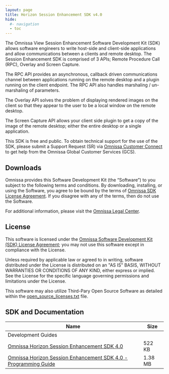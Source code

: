 ```yaml
---
layout: page
title: Horizon Session Enhancement SDK v4.0
hide:
  #- navigation
  - toc
---
```


The Omnissa View Session Enhancement Software Development Kit (SDK) allows software engineers to write host-side and client-side applications and allow communications between a clients and remote desktop. The Session Enhancement SDK is comprised of 3 APIs; Remote Procedure Call (RPC), Overlay and Screen Capture.

The RPC API provides an asynchronous, callback driven communications channel between applications running on the remote desktop and a plugin running on the client endpoint. The RPC API also handles marshaling / un-marshaling of parameters.

The Overlay API solves the problem of displaying rendered images on the client so that they appear to the user to be a local window on the remote desktop.

The Screen Capture API allows your client side plugin to get a copy of the image of the remote desktop; either the entire desktop or a single application.

This SDK is free and public. To obtain technical support for the use of the SDK, please submit a Support Request (SR) via [Omnissa Customer Connect](https://customerconnect.omnissa.com/home) to get help from the Omnissa Global Customer Services (GCS).

## Downloads

Omnissa provides this Software Development Kit (the “Software”) to you subject to the following terms and conditions. By downloading, installing, or using the Software, you agree to be bound by the terms of [Omnissa SDK License Agreement](https://static.omnissa.com/sites/default/files/omnissa-sdk-agreement.pdf). If you disagree with any of the terms, then do not use the Software.

For additional information, please visit the [Omnissa Legal Center](https://www.omnissa.com/legal-center/).

## License

This software is licensed under the [Omnissa Software Development Kit (SDK) License Agreement](https://static.omnissa.com/sites/default/files/omnissa-sdk-agreement.pdf); you may not use this software except in compliance with the License.

Unless required by applicable law or agreed to in writing, software distributed under the License is distributed on an "AS IS" BASIS, WITHOUT WARRANTIES OR CONDITIONS OF ANY KIND, either express or implied. See the License for the specific language governing permissions and limitations under the License.

This software may also utilize Third-Pary Open Source Software as detailed within the [open_source_licenses.txt](open_source_licenses.txt) file.

## SDK and Documentation

| Name | Size |	 
| --- | --- |
|Development Guides |  |
| [Omnissa Horizon Session Enhancement SDK 4.0](./versions/4.0/horizon-vdpservice-sdk-4.0.14304348675.zip) | 522 KB |
| [Omnissa Horizon Session Enhancement SDK 4.0 - Programming Guide](./versions/4.0/horizon-vdpservice-sdk-programming-guide-4.0.pdf) | 1.38 MB |
